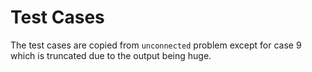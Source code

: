 # Test Cases

The test cases are copied from `unconnected` problem except for case 9 which is
truncated due to the output being huge.
